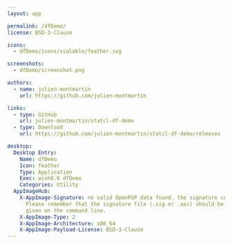 ```yaml
---
layout: app

permalink: /dfDemo/
license: BSD-3-Clause

icons:
  - dfDemo/icons/scalable/feather.svg

screenshots:
  - dfDemo/screenshot.png

authors:
  - name: julien-montmartin
    url: https://github.com/julien-montmartin

links:
  - type: GitHub
    url: julien-montmartin/statcl-df-demo
  - type: Download
    url: https://github.com/julien-montmartin/statcl-df-demo/releases

desktop:
  Desktop Entry:
    Name: dfDemo
    Icon: feather
    Type: Application
    Exec: wish8.6 dfDemo
    Categories: Utility
  AppImageHub:
    X-AppImage-Signature: no valid OpenPGP data found. the signature could not be verified.
      Please remember that the signature file (.sig or .asc) should be the first file
      given on the command line.
    X-AppImage-Type: 2
    X-AppImage-Architecture: x86_64
    X-AppImage-Payload-License: BSD-3-Clause
---
```

